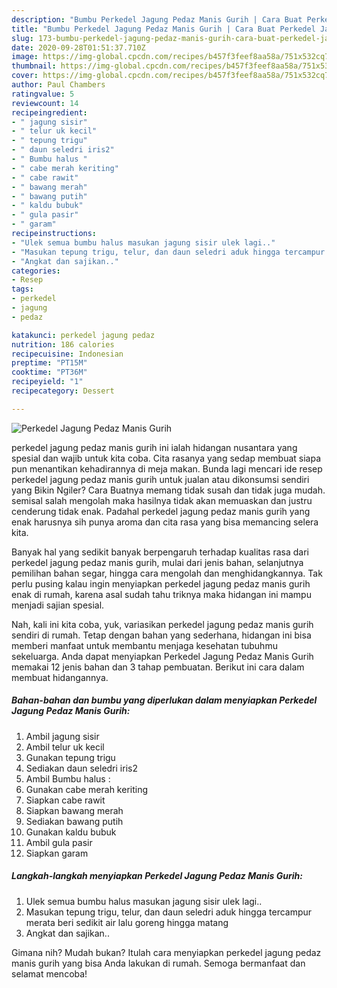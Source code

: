 ```yaml
---
description: "Bumbu Perkedel Jagung Pedaz Manis Gurih | Cara Buat Perkedel Jagung Pedaz Manis Gurih Yang Bisa Manjain Lidah"
title: "Bumbu Perkedel Jagung Pedaz Manis Gurih | Cara Buat Perkedel Jagung Pedaz Manis Gurih Yang Bisa Manjain Lidah"
slug: 173-bumbu-perkedel-jagung-pedaz-manis-gurih-cara-buat-perkedel-jagung-pedaz-manis-gurih-yang-bisa-manjain-lidah
date: 2020-09-28T01:51:37.710Z
image: https://img-global.cpcdn.com/recipes/b457f3feef8aa58a/751x532cq70/perkedel-jagung-pedaz-manis-gurih-foto-resep-utama.jpg
thumbnail: https://img-global.cpcdn.com/recipes/b457f3feef8aa58a/751x532cq70/perkedel-jagung-pedaz-manis-gurih-foto-resep-utama.jpg
cover: https://img-global.cpcdn.com/recipes/b457f3feef8aa58a/751x532cq70/perkedel-jagung-pedaz-manis-gurih-foto-resep-utama.jpg
author: Paul Chambers
ratingvalue: 5
reviewcount: 14
recipeingredient:
- " jagung sisir"
- " telur uk kecil"
- " tepung trigu"
- " daun seledri iris2"
- " Bumbu halus "
- " cabe merah keriting"
- " cabe rawit"
- " bawang merah"
- " bawang putih"
- " kaldu bubuk"
- " gula pasir"
- " garam"
recipeinstructions:
- "Ulek semua bumbu halus masukan jagung sisir ulek lagi.."
- "Masukan tepung trigu, telur, dan daun seledri aduk hingga tercampur merata beri sedikit air lalu goreng hingga matang"
- "Angkat dan sajikan.."
categories:
- Resep
tags:
- perkedel
- jagung
- pedaz

katakunci: perkedel jagung pedaz 
nutrition: 186 calories
recipecuisine: Indonesian
preptime: "PT15M"
cooktime: "PT36M"
recipeyield: "1"
recipecategory: Dessert

---
```



![Perkedel Jagung Pedaz Manis Gurih](https://img-global.cpcdn.com/recipes/b457f3feef8aa58a/751x532cq70/perkedel-jagung-pedaz-manis-gurih-foto-resep-utama.jpg)


perkedel jagung pedaz manis gurih ini ialah hidangan nusantara yang spesial dan wajib untuk kita coba. Cita rasanya yang sedap membuat siapa pun menantikan kehadirannya di meja makan.
Bunda lagi mencari ide resep perkedel jagung pedaz manis gurih untuk jualan atau dikonsumsi sendiri yang Bikin Ngiler? Cara Buatnya memang tidak susah dan tidak juga mudah. semisal salah mengolah maka hasilnya tidak akan memuaskan dan justru cenderung tidak enak. Padahal perkedel jagung pedaz manis gurih yang enak harusnya sih punya aroma dan cita rasa yang bisa memancing selera kita.

Banyak hal yang sedikit banyak berpengaruh terhadap kualitas rasa dari perkedel jagung pedaz manis gurih, mulai dari jenis bahan, selanjutnya pemilihan bahan segar, hingga cara mengolah dan menghidangkannya. Tak perlu pusing kalau ingin menyiapkan perkedel jagung pedaz manis gurih enak di rumah, karena asal sudah tahu triknya maka hidangan ini mampu menjadi sajian spesial.




Nah, kali ini kita coba, yuk, variasikan perkedel jagung pedaz manis gurih sendiri di rumah. Tetap dengan bahan yang sederhana, hidangan ini bisa memberi manfaat untuk membantu menjaga kesehatan tubuhmu sekeluarga. Anda dapat menyiapkan Perkedel Jagung Pedaz Manis Gurih memakai 12 jenis bahan dan 3 tahap pembuatan. Berikut ini cara dalam membuat hidangannya.

<!--inarticleads1-->

##### Bahan-bahan dan bumbu yang diperlukan dalam menyiapkan Perkedel Jagung Pedaz Manis Gurih:

1. Ambil  jagung sisir
1. Ambil  telur uk kecil
1. Gunakan  tepung trigu
1. Sediakan  daun seledri iris2
1. Ambil  Bumbu halus :
1. Gunakan  cabe merah keriting
1. Siapkan  cabe rawit
1. Siapkan  bawang merah
1. Sediakan  bawang putih
1. Gunakan  kaldu bubuk
1. Ambil  gula pasir
1. Siapkan  garam




<!--inarticleads2-->

##### Langkah-langkah menyiapkan Perkedel Jagung Pedaz Manis Gurih:

1. Ulek semua bumbu halus masukan jagung sisir ulek lagi..
1. Masukan tepung trigu, telur, dan daun seledri aduk hingga tercampur merata beri sedikit air lalu goreng hingga matang
1. Angkat dan sajikan..




Gimana nih? Mudah bukan? Itulah cara menyiapkan perkedel jagung pedaz manis gurih yang bisa Anda lakukan di rumah. Semoga bermanfaat dan selamat mencoba!
